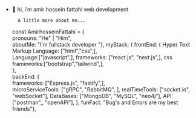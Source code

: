 - 👋 hi, i’m amir hossein fattahi web development
       
       
        A little more about me...
   const AmirhosseinFattahi = {    
    pronouns: "He" | "Him",    
    aboutMe: "I'm fullstack developer "}, 
    myStack: {
    frontEnd: { 
          Hyper Text Markup Language: ["html","css",],  
          Language:["javascript",],
          frameworks: ["react.js", "next.js",],
          css frameworks:["bootstrap","tailwind",],  
        },         
        backEnd: {             
          frameworks: ["Express.js", "fastify",],                   
          microServiceTools: ["gRPC", "RabbitMQ", ],
          realTimeTools: ["socket.io", "webSocket"],
          DataBases: ["MongoDB", "MySQL", "neo4j"],
          API: ["postman",, "openAPI"],
        }, 
           funFact: "Bug's and Errors are my best friends"},
